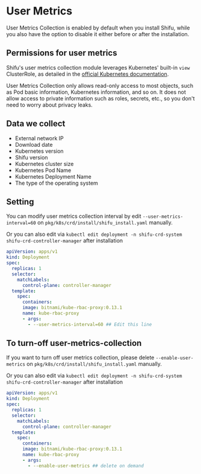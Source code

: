 # User Metrics

User Metrics Collection is enabled by default when you install Shifu, while you also have the option to disable it either before or after the installation.

## Permissions for user metrics
Shifu's user metrics collection module leverages Kubernetes' built-in `view` ClusterRole, as detailed in the [official Kubernetes documentation](https://kubernetes.io/docs/reference/access-authn-authz/rbac/#user-facing-roles).

User Metrics Collection only allows read-only access to most objects, such as Pod basic information, Kubernetes information, and so on. It does not allow access to private information such as roles, secrets, etc., so you don't need to worry about privacy leaks.

## Data we collect

- External network IP
- Download date
- Kubernetes version
- Shifu version
- Kubernetes cluster size
- Kubernetes Pod Name 
- Kubernetes Deployment Name
- The type of the operating system

## Setting

You can modify user metrics collection interval by edit `--user-metrics-interval=60` on `pkg/k8s/crd/install/shifu_install.yaml` manually.

Or you can also edit via `kubectl edit deployment -n shifu-crd-system shifu-crd-controller-manager` after installation
```yaml
apiVersion: apps/v1
kind: Deployment
spec:
  replicas: 1
  selector:
    matchLabels:
      control-plane: controller-manager
  template:
    spec:
      containers:
      image: bitnami/kube-rbac-proxy:0.13.1
      name: kube-rbac-proxy
      - args:
        - --user-metrics-interval=60 ## Edit this line
```
## To turn-off user-metrics-collection

If you want to turn off user metrics collection, please delete `--enable-user-metrics` on `pkg/k8s/crd/install/shifu_install.yaml` manually.

Or you can also edit via `kubectl edit deployment -n shifu-crd-system shifu-crd-controller-manager` after installation

```yaml
apiVersion: apps/v1
kind: Deployment
spec:
  replicas: 1
  selector:
    matchLabels:
      control-plane: controller-manager
  template:
    spec:
      containers:
      image: bitnami/kube-rbac-proxy:0.13.1
      name: kube-rbac-proxy
      - args:
        - --enable-user-metrics ## delete on demand
```
